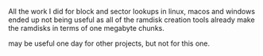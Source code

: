 All the work I did for block and sector lookups
in linux, macos and windows ended up not 
being useful as all of the ramdisk creation 
tools already make the ramdisks in terms of 
one megabyte chunks.

may be useful one day for other projects, but
not for this one.


